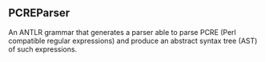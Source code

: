 ## PCREParser

An ANTLR grammar that generates a parser able to parse PCRE (Perl compatible regular expressions)
and produce an abstract syntax tree (AST) of such expressions.
